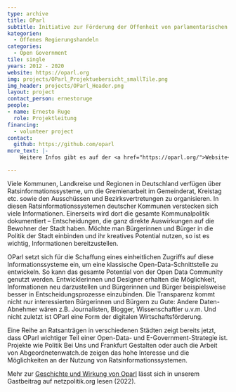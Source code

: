 ```yaml
---
type: archive
title: OParl
subtitle: Initiative zur Förderung der Offenheit von parlamentarischen Informationssystemen 
kategorien:
  - Offenes Regierungshandeln
categories:
  - Open Government
tile: single
years: 2012 - 2020
website: https://oparl.org
img: projects/OParl_Projektuebersicht_smallTile.png
img_header: projects/OParl_Header.png
layout: project
contact_person: ernestoruge
people:
- name: Ernesto Ruge
  role: Projektleitung
financing:
  - volunteer project
contact:
  github: https://github.com/oparl
more_text: |-
    Weitere Infos gibt es auf der <a href="https://oparl.org/">Website</a> von OParl.

---
```


Viele Kommunen, Landkreise und Regionen in Deutschland verfügen über Ratsinformationssysteme, um die Gremienarbeit im Gemeinderat, Kreistag etc. sowie den Ausschüssen und Bezirksvertretungen zu organisieren. In diesen Ratsinformationssystemen deutscher Kommunen verstecken sich viele Informationen. Einerseits wird dort die gesamte Kommunalpolitik dokumentiert – Entscheidungen, die ganz direkte Auswirkungen auf die Bewohner der Stadt haben. Möchte man Bürgerinnen und Bürger in die Politik der Stadt einbinden und ihr kreatives Potential nutzen, so ist es wichtig, Informationen bereitzustellen.

OParl setzt sich für die Schaffung eines einheitlichen Zugriffs auf diese Informationssysteme ein, um eine klassische Open-Data-Schnittstelle zu entwickeln. So kann das gesamte Potential von der Open Data Community genutzt werden. Entwicklerinnen und Designer erhalten die Möglichkeit, Informationen neu darzustellen und Bürgerinnen und Bürger beispielsweise besser in Entscheidungsprozesse einzubinden. Die Transparenz kommt nicht nur interessierten Bürgerinnen und Bürgern zu Gute: Andere Daten-Abnehmer wären z.B. Journalisten, Blogger, Wissenschaftler u.v.m. Und nicht zuletzt ist OParl eine Form der digitalen Wirtschaftsförderung.

Eine Reihe an Ratsanträgen in verschiedenen Städten zeigt bereits jetzt, dass OParl wichtiger Teil einer Open-Data- und E-Government-Strategie ist. Projekte wie Politik Bei Uns und Frankfurt Gestalten oder auch die Arbeit von Abgeordnetenwatch.de zeigen das hohe Interesse und die Möglichkeiten an der Nutzung von Ratsinformationssystemen. 

Mehr zur [Geschichte und Wirkung von Oparl](https://netzpolitik.org/2022/open-data-wie-ein-datenstandard-die-digitale-verwaltung-oeffnen-kann/) lässt sich in unserem Gastbeitrag auf netzpolitik.org lesen (2022).

